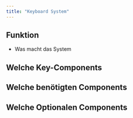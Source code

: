 ```yaml
---
title: "Keyboard System"
---
```


## Funktion
- Was macht das System

## Welche Key-Components
## Welche benötigten Components
## Welche Optionalen Components